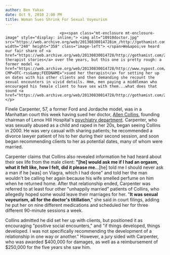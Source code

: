 ```yaml
---
author: Ben Yakas
date: Oct 9, 2010 2:00 PM
title: Woman Sues Shrink For Sexual Voyeurism
---
```



                            
                            
                            
                            <p><span class="mt-enclosure mt-enclosure-image" style="display: inline;"> <img alt="10910doctor.jpg" src="https://web.archive.org/web/20130830014728im_/http://gothamist.com/attachments/byakas/10910doctor.jpg" width="240" height="358" class="image-left"> </span>We&apos;ve heard our fair share of <a href="https://web.archive.org/web/20130830014728/http://gothamist.com/2010/05/30/couple_sues_marriage_counselor_who.php">bad therapist stories</a> over the years, but this one is pretty rough: a former model <a href="https://web.archive.org/web/20130830014728/http://www.nypost.com/p/news/local/manhattan/it_crazy_sex_PX5cuFtO5I6E4qvgepuHIN?CMP=OTC-rss&amp;FEEDNAME=">sued her therapist</a> for setting her up on dates with his other clients and then demanding she recount the sexual encounters in vivid details. Hmm, men paying a middleman who encouraged his female client to have sex with them...what does that sound <a href="https://web.archive.org/web/20130830014728/http://gothamist.com/2010/03/30/escort_says_prince_charming_actuall.php">like</a>?</p>

<p>Finele Carpenter, 57, a former Ford and Jordache model, was in a Manhattan court this week having sued her doctor, <a href="https://web.archive.org/web/20130830014728/http://www.castleconnolly.com/doctors/full.cfm?source=nymetro&amp;doctorID=81CC000988">Allen Collins</a>, founding chairman of Lenox Hill Hospital&apos;s <a href="https://web.archive.org/web/20130830014728/http://www.zocdoc.com/lenoxhill/allen-collins-md-mph-5297">psychiatry department</a>. Carpenter, who was sexually abused as a child and raped in her 20s, began seeing Collins in 2000. He was very casual with sharing patients; he recommended a divorce lawyer patient of his to her during their second session, and soon began recommending clients to her as potential dates, many of whom were married. </p>

<p>Carpenter claims that Collins also revealed information he had heard about their sex life from the male client: <strong>&quot;[he] would ask me if I had an orgasm, what it felt like, how I felt, did it please me.</strong>..[he] told me I should never ask a man if he [was] on Viagra, which I had done&quot; and told her the man wouldn&apos;t be calling her again because his wife smelled perfume on him when he returned home.  After that relationship ended, Carpenter was referred to at least four other &quot;unhappily married&quot; patients of Collins, who allegedly hoped some would leave their marriages for her.  &quot;<strong>It was sexual voyeurism, all for the doctor&apos;s titillation</strong>,&quot; she said in court filings, adding he put her on nine different medications and scheduled her for three different 90-minute sessions a week. </p>

<p>Collins admitted he did set her up with clients, but positioned it as encouraging &quot;positive social encounters,&quot; and &quot;if things developed, things developed. I was not specifically recommending the development of a relationship in one way or another.&quot; However, a jury sided with Carpenter, who was awarded $400,000 for damages, as well as a reimbursement of $250,000 for the five years she saw him. </p>
                            
                            
                            